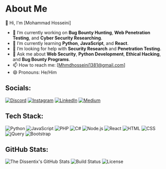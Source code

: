 # About Me
👋 Hi, I'm [Mohammad Hosseini]

- 🔭 I’m currently working on **Bug Bounty Hunting**, **Web Penetration Testing**, and **Cyber Security Researching**.
- 🌱 I’m currently learning **Python**, **JavaScript**, and **React**.
- 🤔 I’m looking for help with **Security Research** and **Penetration Testing**.
- 💬 Ask me about **Web Security**, **Python Development**, **Ethical Hacking**, and **Bug Bounty Programs**.
- 📫 How to reach me: [Mhmdhosseini1381@gmail.com]
- 😄 Pronouns: He/Him

## Socials:
[![Discord](https://img.shields.io/badge/Discord-7289DA?style=flat&logo=discord&logoColor=white)](https://discord.com/invite/bigbang8793)
[![Instagram](https://img.shields.io/badge/Instagram-E4405F?style=flat&logo=instagram&logoColor=white)](https://instagram.com/mhmdho3eini)
[![LinkedIn](https://img.shields.io/badge/LinkedIn-0077B5?style=flat&logo=linkedin&logoColor=white)](https://linkedin.com/in/mhmdßhosseini1381)
[![Medium](https://img.shields.io/badge/Medium-12100E?style=flat&logo=medium&logoColor=white)](https://medium.com/@yourusername)

## Tech Stack:
![Python](https://img.shields.io/badge/Python-306998?style=flat&logo=python&logoColor=white&size=large)
![JavaScript](https://img.shields.io/badge/JavaScript-F7DF1E?style=flat&logo=javascript&logoColor=black&size=large)
![PHP](https://img.shields.io/badge/PHP-777BB4?style=flat&logo=php&logoColor=white&size=large)
![C#](https://img.shields.io/badge/C%23-239120?style=flat&logo=c-sharp&logoColor=white&size=large)
![Node.js](https://img.shields.io/badge/Node.js-339933?style=flat&logo=node.js&logoColor=white&size=large)
![React](https://img.shields.io/badge/React-61DAFB?style=flat&logo=react&logoColor=black&size=large)
![HTML](https://img.shields.io/badge/HTML-E34F26?style=flat&logo=html5&logoColor=white&size=large)
![CSS](https://img.shields.io/badge/CSS-1572B6?style=flat&logo=css3&logoColor=white&size=large)
![jQuery](https://img.shields.io/badge/jQuery-0769AD?style=flat&logo=jquery&logoColor=white&size=large)
![Bootstrap](https://img.shields.io/badge/Bootstrap-563D7C?style=flat&logo=bootstrap&logoColor=white&size=large)



## GitHub Stats:
![The Dissentix's GitHub Stats](https://github-readme-stats.vercel.app/api?username=MhmdHosseini&show_icons=true&hide_title=true&count_private=true&hide=prs)
![Build Status](https://img.shields.io/badge/Build-passing-brightgreen)
![License](https://img.shields.io/badge/License-MIT-blue)
